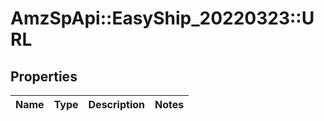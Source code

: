 # AmzSpApi::EasyShip_20220323::URL

## Properties
Name | Type | Description | Notes
------------ | ------------- | ------------- | -------------

